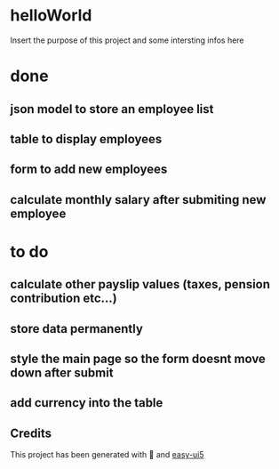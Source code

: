 # helloWorld
Insert the purpose of this project and some intersting infos here
# done
## json model to store an employee list
## table to display employees
## form to add new employees
## calculate monthly salary after submiting new employee 

# to do
## calculate other payslip values (taxes, pension contribution etc...)
## store data permanently
## style the main page so the form doesnt move down after submit
## add currency into the table
##

## Credits
This project has been generated with 💙 and [easy-ui5](https://github.com/SAP)
